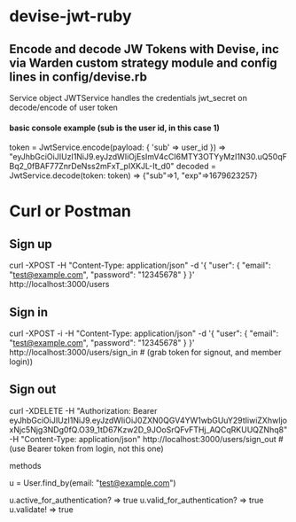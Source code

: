# devise-jwt-ruby

## Encode and decode JW Tokens with Devise, inc via Warden custom strategy module and config lines in config/devise.rb

Service object JWTService handles the credentials jwt_secret on decode/encode of user token

#### basic console example (sub is the user id, in this case 1)

token = JwtService.encode(payload: { 'sub' => user_id })
=> "eyJhbGciOiJIUzI1NiJ9.eyJzdWIiOjEsImV4cCI6MTY3OTYyMzI1N30.uQ50qFBq2_0fBAF77ZnrDeNss2mFxT_pIXKJL-It_d0"
decoded = JwtService.decode(token: token)
=> {"sub"=>1, "exp"=>1679623257}

# Curl or Postman

## Sign up

curl -XPOST -H "Content-Type: application/json" -d '{ "user": { "email": "test@example.com", "password": "12345678" } }' http://localhost:3000/users

## Sign in

curl -XPOST -i -H "Content-Type: application/json" -d '{ "user": { "email": "test@example.com", "password": "12345678" } }' http://localhost:3000/users/sign_in # (grab token for signout, and member login))

## Sign out

curl -XDELETE -H "Authorization: Bearer eyJhbGciOiJIUzI1NiJ9.eyJzdWIiOiJ0ZXN0QGV4YW1wbGUuY29tIiwiZXhwIjoxNjc5Njg3NDg0fQ.O39_1tD67Kzw2D_9JOoSrQFvFTHj_AQCqRKUUQZNhq8" -H "Content-Type: application/json" http://localhost:3000/users/sign_out # (use Bearer token from login, not this one)

methods

u = User.find_by(email: "test@example.com")

u.active_for_authentication?
=> true
u.valid_for_authentication?
=> true
u.validate!
=> true
